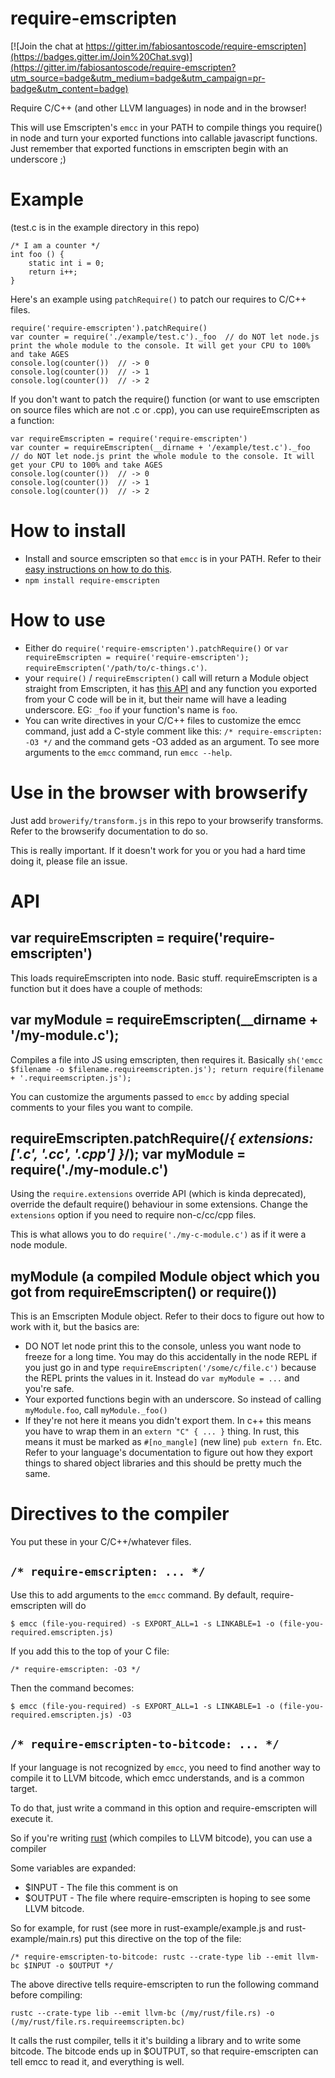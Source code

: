 
# require-emscripten

[![Join the chat at https://gitter.im/fabiosantoscode/require-emscripten](https://badges.gitter.im/Join%20Chat.svg)](https://gitter.im/fabiosantoscode/require-emscripten?utm_source=badge&utm_medium=badge&utm_campaign=pr-badge&utm_content=badge)

Require C/C++ (and other LLVM languages) in node and in the browser!

This will use Emscripten's `emcc` in your PATH to compile things you require() in node and turn your exported functions into callable javascript functions. Just remember that exported functions in emscripten begin with an underscore ;)

# Example

(test.c is in the example directory in this repo)

    /* I am a counter */
    int foo () {
        static int i = 0;
        return i++;
    }

Here's an example using `patchRequire()` to patch our requires to C/C++ files.

    require('require-emscripten').patchRequire()
    var counter = require('./example/test.c')._foo  // do NOT let node.js print the whole module to the console. It will get your CPU to 100% and take AGES
    console.log(counter())  // -> 0
    console.log(counter())  // -> 1
    console.log(counter())  // -> 2

If you don't want to patch the require() function (or want to use emscripten on source files which are not .c or .cpp), you can use requireEmscripten as a function:

    var requireEmscripten = require('require-emscripten')
    var counter = requireEmscripten(__dirname + '/example/test.c')._foo  // do NOT let node.js print the whole module to the console. It will get your CPU to 100% and take AGES
    console.log(counter())  // -> 0
    console.log(counter())  // -> 1
    console.log(counter())  // -> 2


# How to install

 * Install and source emscripten so that `emcc` is in your PATH. Refer to their [easy instructions on how to do this](http://kripken.github.io/emscripten-site/docs/getting_started/downloads.html#windows-osx-and-linux-installing-the-portable-sdk).
 * `npm install require-emscripten`

# How to use

 * Either do `require('require-emscripten').patchRequire()` or `var requireEmscripten = require('require-emscripten'); requireEmscripten('/path/to/c-things.c')`.
 * your `require()` / `requireEmscripten()` call will return a Module object straight from Emscripten, it has [this API](http://kripken.github.io/emscripten-site/docs/api_reference/preamble.js.html#preamble-js) and any function you exported from your C code will be in it, but their name will have a leading underscore. EG: `_foo` if your function's name is `foo`.
 * You can write directives in your C/C++ files to customize the emcc command, just add a C-style comment like this: `/* require-emscripten: -O3 */` and the command gets -O3 added as an argument. To see more arguments to the `emcc` command, run `emcc --help`.

# Use in the browser with browserify

Just add `browerify/transform.js` in this repo to your browserify transforms. Refer to the browserify documentation to do so.

This is really important. If it doesn't work for you or you had a hard time doing it, please file an issue.


# API


## var requireEmscripten = require('require-emscripten')

This loads requireEmscripten into node. Basic stuff. requireEmscripten is a function but it does have a couple of methods:


## var myModule = requireEmscripten(__dirname + '/my-module.c');

Compiles a file into JS using emscripten, then requires it. Basically `sh('emcc $filename -o $filename.requireemscripten.js'); return require(filename + '.requireemscripten.js');`

You can customize the arguments passed to `emcc` by adding special comments to your files you want to compile.


## requireEmscripten.patchRequire(/*{ extensions: ['.c', '.cc', '.cpp'] }*/); var myModule = require('./my-module.c')

Using the `require.extensions` override API (which is kinda deprecated), override the default require() behaviour in some extensions. Change the `extensions` option if you need to require non-c/cc/cpp files.

This is what allows you to do `require('./my-c-module.c')` as if it were a node module.


## myModule (a compiled Module object which you got from requireEmscripten() or require())

This is an Emscripten Module object. Refer to their docs to figure out how to work with it, but the basics are:

 * DO NOT let node print this to the console, unless you want node to freeze for a long time. You may do this accidentally in the node REPL if you just go in and type `requireEmscripten('/some/c/file.c')` because the REPL prints the values in it. Instead do `var myModule = ...` and you're safe.
 * Your exported functions begin with an underscore. So instead of calling `myModule.foo`, call `myModule._foo()`
 * If they're not here it means you didn't export them. In c++ this means you have to wrap them in an `extern "C" { ... }` thing. In rust, this means it must be marked as `#[no_mangle]` (new line) `pub extern fn`. Etc. Refer to your language's documentation to figure out how they export things to shared object libraries and this should be pretty much the same.


# Directives to the compiler

You put these in your C/C++/whatever files.


## `/* require-emscripten: ... */`

Use this to add arguments to the `emcc` command. By default, require-emscripten will do 

    $ emcc (file-you-required) -s EXPORT_ALL=1 -s LINKABLE=1 -o (file-you-required.emscripten.js)

If you add this to the top of your C file:

    /* require-emscripten: -O3 */

Then the command becomes:

    $ emcc (file-you-required) -s EXPORT_ALL=1 -s LINKABLE=1 -o (file-you-required.emscripten.js) -O3


## `/* require-emscripten-to-bitcode: ... */`

If your language is not recognized by `emcc`, you need to find another way to compile it to LLVM bitcode, which emcc understands, and is a common target.

To do that, just write a command in this option and require-emscripten will execute it.

So if you're writing [rust](http://rust-lang.org) (which compiles to LLVM bitcode), you can use a compiler 


Some variables are expanded:

 * $INPUT - The file this comment is on
 * $OUTPUT - The file where require-emscripten is hoping to see some LLVM bitcode.

So for example, for rust (see more in rust-example/example.js and rust-example/main.rs) put this directive on the top of the file:

    /* require-emscripten-to-bitcode: rustc --crate-type lib --emit llvm-bc $INPUT -o $OUTPUT */

The above directive tells require-emscripten to run the following command before compiling:

    rustc --crate-type lib --emit llvm-bc (/my/rust/file.rs) -o (/my/rust/file.rs.requireemscripten.bc)

It calls the rust compiler, tells it it's building a library and to write some bitcode. The bitcode ends up in $OUTPUT, so that require-emscripten can tell emcc to read it, and everything is well.

